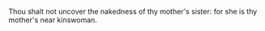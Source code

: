 Thou shalt not uncover the nakedness of thy mother's sister: for she is thy mother's near kinswoman.
